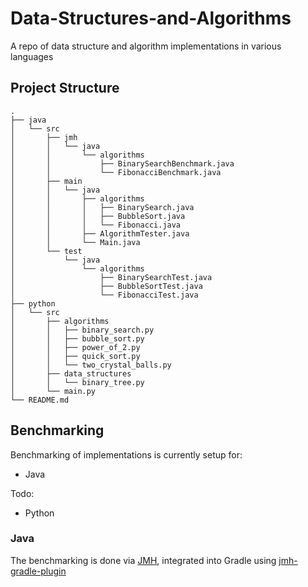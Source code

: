 # Data-Structures-and-Algorithms

A repo of data structure and algorithm implementations in various languages

## Project Structure

```shell
.
├── java
│   └── src
│       ├── jmh
│       │   └── java
│       │       └── algorithms
│       │           ├── BinarySearchBenchmark.java
│       │           └── FibonacciBenchmark.java
│       ├── main
│       │   └── java
│       │       ├── algorithms
│       │       │   ├── BinarySearch.java
│       │       │   ├── BubbleSort.java
│       │       │   └── Fibonacci.java
│       │       ├── AlgorithmTester.java
│       │       └── Main.java
│       └── test
│           └── java
│               └── algorithms
│                   ├── BinarySearchTest.java
│                   ├── BubbleSortTest.java
│                   └── FibonacciTest.java
├── python
│   └── src
│       ├── algorithms
│       │   ├── binary_search.py
│       │   ├── bubble_sort.py
│       │   ├── power_of_2.py
│       │   ├── quick_sort.py
│       │   └── two_crystal_balls.py
│       ├── data_structures
│       │   └── binary_tree.py
│       └── main.py
└── README.md
```

## Benchmarking

Benchmarking of implementations is currently setup for:

- Java

Todo:

- Python

### Java

The benchmarking is done via [JMH](https://github.com/openjdk/jmh),
integrated into Gradle using [jmh-gradle-plugin](https://github.com/melix/jmh-gradle-plugin)
